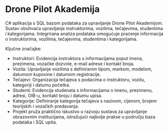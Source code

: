 # Drone Pilot Akademija
C# aplikacija s SQL bazom podataka za upravljanje Drone Pilot Akademijom. Sustav obuhvaća upravljanje instruktorima, vozilima, tečajevima, studentima i kategorijama. Integrirana analiza podataka omogućuje praćenje informacija o instruktorima, vozilima, tečajevima, studentima i kategorijama.

Ključne značajke:

* Instruktori: Evidencija instruktora s informacijama poput imena, prezimena, vozačke dozvole, e-mail adrese i kontakt broja.
* Vozila: Upravljanje vozilima s definiranim tipom, markom, modelom, datumom kupovine i datumom registracije.
* Tečajevi: Organizacija tečajeva s podacima o instruktoru, vozilu, kategoriji i datumu početka.
* Studenti: Evidencija studenata s informacijama o imenu, prezimenu, adresi, OIB-u, kontakt broju i datumu upisa.
* Kategorije: Definiranje kategorija tečajeva s nazivom, cijenom, brojem teorijskih i vozačkih predavanja.
* Projekt pruža praktično iskustvo u razvoju sustava za upravljanje obrazovnim institucijama, istražujući najbolje prakse u području baza podataka i SQL upita.
